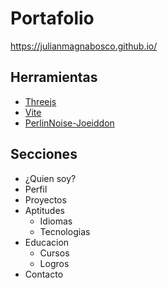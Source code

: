 # Portafolio 
https://julianmagnabosco.github.io/
## Herramientas
- [Threejs](https://threejs.org/)
- [Vite](https://vite.dev/)
- [PerlinNoise-Joeiddon](http://joeiddon.github.io/perlin/perlin.js)
## Secciones
- ¿Quien soy?
- Perfil
- Proyectos
- Aptitudes
  - Idiomas
  - Tecnologias
- Educacion
  - Cursos
  - Logros
- Contacto